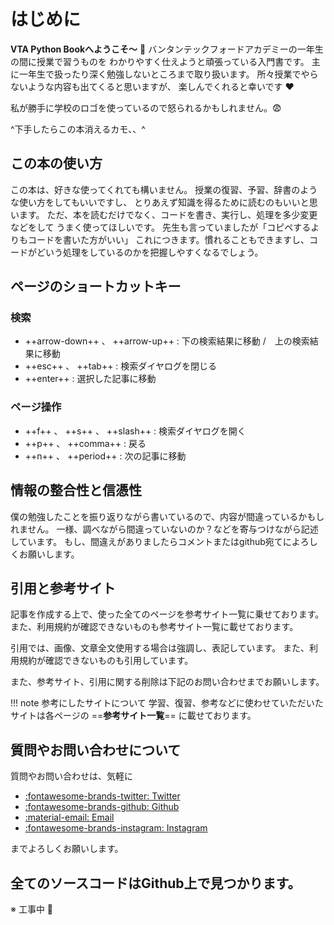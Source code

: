 # はじめに

**VTA Python Bookへようこそ〜** :wave:
バンタンテックフォードアカデミーの一年生の間に授業で習うものを
わかりやすく仕えようと頑張っている入門書です。
主に一年生で扱ったり深く勉強しないところまで取り扱います。
所々授業でやらないような内容も出てくると思いますが、
楽しんでくれると幸いです :heart:


私が勝手に学校のロゴを使っているので怒られるかもしれません。:fearful:

^下手したらこの本消えるカモ、、^


## この本の使い方
この本は、好きな使ってくれても構いません。
授業の復習、予習、辞書のような使い方をしてもいいですし、
とりあえず知識を得るために読むのもいいと思います。
ただ、本を読むだけでなく、コードを書き、実行し、処理を多少変更などをして
うまく使ってほしいです。
先生も言っていましたが「コピペするよりもコードを書いた方がいい」
これにつきます。慣れることもできますし、コードがどいう処理をしているのかを把握しやすくなるでしょう。

## ページのショートカットキー

### 検索
* ++arrow-down++ 、 ++arrow-up++ : 下の検索結果に移動 /　上の検索結果に移動
* ++esc++ 、 ++tab++ : 検索ダイヤログを閉じる
* ++enter++ : 選択した記事に移動

### ページ操作
* ++f++ 、 ++s++ 、 ++slash++ : 検索ダイヤログを開く
* ++p++ 、 ++comma++ : 戻る
* ++n++ 、 ++period++ : 次の記事に移動

## 情報の整合性と信憑性
僕の勉強したことを振り返りながら書いているので、内容が間違っているかもしれません。
一様、調べながら間違っていないのか？などを寄与つけながら記述しています。
もし、間違えがありましたらコメントまたはgithub宛てによろしくお願いします。

## 引用と参考サイト
記事を作成する上で、使った全てのページを参考サイト一覧に乗せております。
また、利用規約が確認できないものも参考サイト一覧に載せております。

引用では、画像、文章全文使用する場合は強調し、表記しています。
また、利用規約が確認できないものも引用しています。

また、参考サイト、引用に関する削除は下記のお問い合わせまでお願いします。

!!! note 参考にしたサイトについて
    学習、復習、参考などに使わせていただいたサイトは各ページの ==**参考サイト一覧**== に載せております。

## 質問やお問い合わせについて
質問やお問い合わせは、気軽に

- [:fontawesome-brands-twitter: Twitter](https://twitter.com/Heitor_Hirose)
- [:fontawesome-brands-github: Github](https://github.com/HEKUCHAN)
- [:material-email: Email](mailto:Heitorhirose@gmail.com)
- [:fontawesome-brands-instagram: Instagram](https://www.instagram.com/hirose_heitor/)

までよろしくお願いします。

## 全てのソースコードはGithub上で見つかります。
※ 工事中 :construction_worker:
